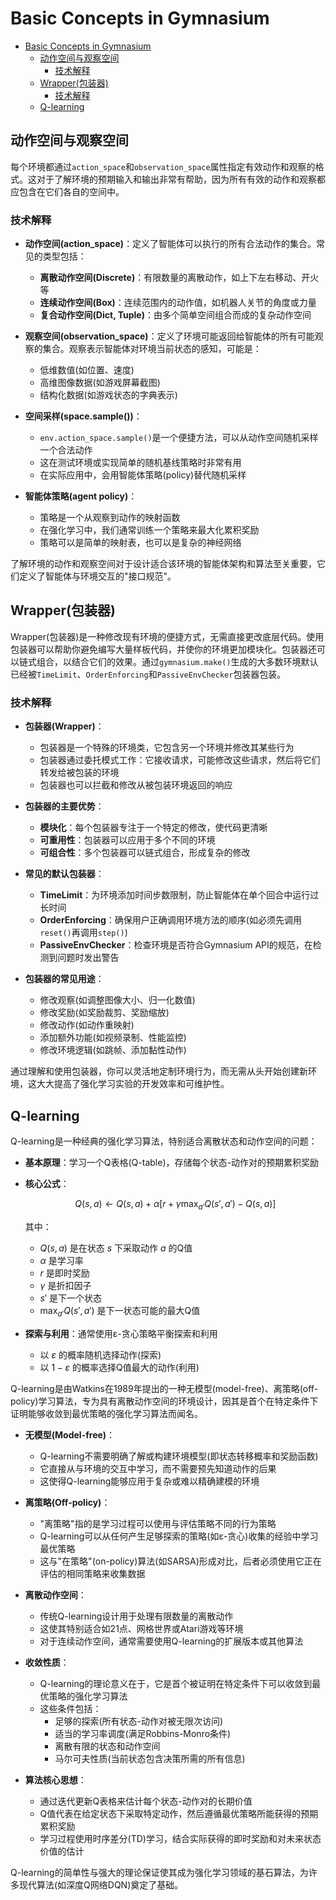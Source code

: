 # Basic Concepts in Gymnasium

- [Basic Concepts in Gymnasium](#basic-concepts-in-gymnasium)
  - [动作空间与观察空间](#动作空间与观察空间)
    - [技术解释](#技术解释)
  - [Wrapper(包装器)](#wrapper包装器)
    - [技术解释](#技术解释-1)
  - [Q-learning](#q-learning)

## 动作空间与观察空间

每个环境都通过`action_space`和`observation_space`属性指定有效动作和观察的格式。这对于了解环境的预期输入和输出非常有帮助，因为所有有效的动作和观察都应包含在它们各自的空间中。

### 技术解释

- **动作空间(action_space)**：定义了智能体可以执行的所有合法动作的集合。常见的类型包括：
  
  - **离散动作空间(Discrete)**：有限数量的离散动作，如上下左右移动、开火等
  - **连续动作空间(Box)**：连续范围内的动作值，如机器人关节的角度或力量
  - **复合动作空间(Dict, Tuple)**：由多个简单空间组合而成的复杂动作空间

- **观察空间(observation_space)**：定义了环境可能返回给智能体的所有可能观察的集合。观察表示智能体对环境当前状态的感知，可能是：
  
  - 低维数值(如位置、速度)
  - 高维图像数据(如游戏屏幕截图)
  - 结构化数据(如游戏状态的字典表示)

- **空间采样(space.sample())**：
  - `env.action_space.sample()`是一个便捷方法，可以从动作空间随机采样一个合法动作
  - 这在测试环境或实现简单的随机基线策略时非常有用
  - 在实际应用中，会用智能体策略(policy)替代随机采样

- **智能体策略(agent policy)**：
  - 策略是一个从观察到动作的映射函数
  - 在强化学习中，我们通常训练一个策略来最大化累积奖励
  - 策略可以是简单的映射表，也可以是复杂的神经网络

了解环境的动作和观察空间对于设计适合该环境的智能体架构和算法至关重要，它们定义了智能体与环境交互的"接口规范"。

## Wrapper(包装器)

Wrapper(包装器)是一种修改现有环境的便捷方式，无需直接更改底层代码。使用包装器可以帮助你避免编写大量样板代码，并使你的环境更加模块化。包装器还可以链式组合，以结合它们的效果。通过`gymnasium.make()`生成的大多数环境默认已经被`TimeLimit`、`OrderEnforcing`和`PassiveEnvChecker`包装器包装。

### 技术解释

- **包装器(Wrapper)**：
  - 包装器是一个特殊的环境类，它包含另一个环境并修改其某些行为
  - 包装器通过委托模式工作：它接收请求，可能修改这些请求，然后将它们转发给被包装的环境
  - 包装器也可以拦截和修改从被包装环境返回的响应

- **包装器的主要优势**：
  - **模块化**：每个包装器专注于一个特定的修改，使代码更清晰
  - **可重用性**：包装器可以应用于多个不同的环境
  - **可组合性**：多个包装器可以链式组合，形成复杂的修改

- **常见的默认包装器**：
  - **TimeLimit**：为环境添加时间步数限制，防止智能体在单个回合中运行过长时间
  - **OrderEnforcing**：确保用户正确调用环境方法的顺序(如必须先调用`reset()`再调用`step()`)
  - **PassiveEnvChecker**：检查环境是否符合Gymnasium API的规范，在检测到问题时发出警告

- **包装器的常见用途**：
  - 修改观察(如调整图像大小、归一化数值)
  - 修改奖励(如奖励裁剪、奖励缩放)
  - 修改动作(如动作重映射)
  - 添加额外功能(如视频录制、性能监控)
  - 修改环境逻辑(如跳帧、添加黏性动作)

通过理解和使用包装器，你可以灵活地定制环境行为，而无需从头开始创建新环境，这大大提高了强化学习实验的开发效率和可维护性。

## Q-learning

Q-learning是一种经典的强化学习算法，特别适合离散状态和动作空间的问题：

- **基本原理**：学习一个Q表格(Q-table)，存储每个状态-动作对的预期累积奖励
- **核心公式**：
  
  $$Q(s,a) \leftarrow Q(s,a) + \alpha [r + \gamma \max_{a'} Q(s',a') - Q(s,a)]$$

  其中：
  - $Q(s,a)$ 是在状态 $s$ 下采取动作 $a$ 的Q值
  - $\alpha$ 是学习率
  - $r$ 是即时奖励
  - $\gamma$ 是折扣因子
  - $s'$ 是下一个状态
  - $\max_{a'} Q(s',a')$ 是下一状态可能的最大Q值

- **探索与利用**：通常使用ε-贪心策略平衡探索和利用
  - 以 $\varepsilon$ 的概率随机选择动作(探索)
  - 以 $1-\varepsilon$ 的概率选择Q值最大的动作(利用)


Q-learning是由Watkins在1989年提出的一种无模型(model-free)、离策略(off-policy)学习算法，专为具有离散动作空间的环境设计，因其是首个在特定条件下证明能够收敛到最优策略的强化学习算法而闻名。

- **无模型(Model-free)**：
  - Q-learning不需要明确了解或构建环境模型(即状态转移概率和奖励函数)
  - 它直接从与环境的交互中学习，而不需要预先知道动作的后果
  - 这使得Q-learning能够应用于复杂或难以精确建模的环境

- **离策略(Off-policy)**：
  - "离策略"指的是学习过程可以使用与评估策略不同的行为策略
  - Q-learning可以从任何产生足够探索的策略(如ε-贪心)收集的经验中学习最优策略
  - 这与"在策略"(on-policy)算法(如SARSA)形成对比，后者必须使用它正在评估的相同策略来收集数据

- **离散动作空间**：
  - 传统Q-learning设计用于处理有限数量的离散动作
  - 这使其特别适合如21点、网格世界或Atari游戏等环境
  - 对于连续动作空间，通常需要使用Q-learning的扩展版本或其他算法

- **收敛性质**：
  - Q-learning的理论意义在于，它是首个被证明在特定条件下可以收敛到最优策略的强化学习算法
  - 这些条件包括：
    - 足够的探索(所有状态-动作对被无限次访问)
    - 适当的学习率调度(满足Robbins-Monro条件)
    - 离散有限的状态和动作空间
    - 马尔可夫性质(当前状态包含决策所需的所有信息)

- **算法核心思想**：
  - 通过迭代更新Q表格来估计每个状态-动作对的长期价值
  - Q值代表在给定状态下采取特定动作，然后遵循最优策略所能获得的预期累积奖励
  - 学习过程使用时序差分(TD)学习，结合实际获得的即时奖励和对未来状态价值的估计

Q-learning的简单性与强大的理论保证使其成为强化学习领域的基石算法，为许多现代算法(如深度Q网络DQN)奠定了基础。





